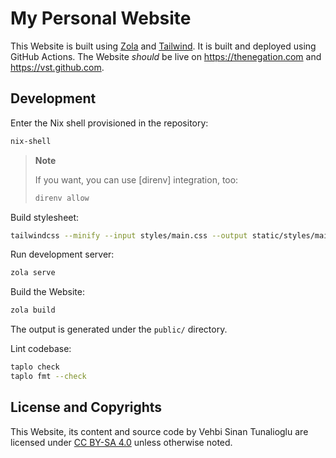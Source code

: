 # My Personal Website

This Website is built using [Zola] and [Tailwind]. It is built and
deployed using GitHub Actions. The Website *should* be live on
<https://thenegation.com> and <https://vst.github.com>.

## Development

Enter the Nix shell provisioned in the repository:

```sh
nix-shell
```

> **Note**
>
> If you want, you can use [direnv] integration, too:
>
> ```sh
> direnv allow
> ```

Build stylesheet:

```sh
tailwindcss --minify --input styles/main.css --output static/styles/main.css
```

Run development server:

```sh
zola serve
```

Build the Website:

```sh
zola build
```

The output is generated under the `public/` directory.

Lint codebase:

```sh
taplo check
taplo fmt --check
```

## License and Copyrights

This Website, its content and source code by Vehbi Sinan Tunalioglu
are licensed under [CC BY-SA 4.0] unless otherwise noted.

<!-- REFERENCES -->

[Zola]: https://www.getzola.org
[Tailwind]: https://tailwindcss.com
[CC BY-SA 4.0]: https://creativecommons.org/licenses/by-sa/4.0
